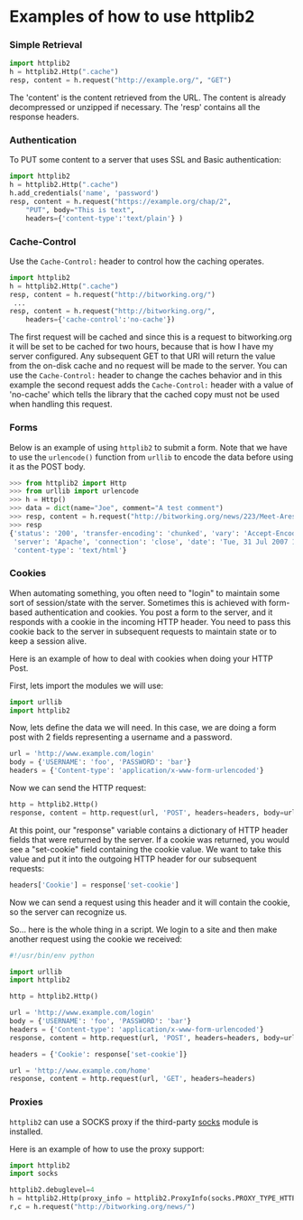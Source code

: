 # Examples of how to use httplib2

### Simple Retrieval

```python
import httplib2
h = httplib2.Http(".cache")
resp, content = h.request("http://example.org/", "GET")
```

The 'content' is the content retrieved from the URL. The content is already decompressed or unzipped if necessary. The 'resp' contains all the response headers.

### Authentication

To PUT some content to a server that uses SSL and Basic authentication:

```python
import httplib2
h = httplib2.Http(".cache")
h.add_credentials('name', 'password')
resp, content = h.request("https://example.org/chap/2",
    "PUT", body="This is text",
    headers={'content-type':'text/plain'} )
```

### Cache-Control

Use the `Cache-Control:` header to control how the caching operates.

```python
import httplib2
h = httplib2.Http(".cache")
resp, content = h.request("http://bitworking.org/")
 ...
resp, content = h.request("http://bitworking.org/",
    headers={'cache-control':'no-cache'})
```

The first request will be cached and since this is a request to bitworking.org it will be set to be cached for two hours, because that is how I have my server configured. Any subsequent GET to that URI will return the value from the on-disk cache and no request will be made to the server. You can use the `Cache-Control:` header to change the caches behavior and in this example the second request adds the `Cache-Control:` header with a value of 'no-cache' which tells the library that the cached copy must not be used when handling this request.

### Forms

Below is an example of using `httplib2` to submit a form. Note that we have to use the `urlencode()` function from `urllib` to encode the data before using it as the POST body.

```python
>>> from httplib2 import Http
>>> from urllib import urlencode
>>> h = Http()
>>> data = dict(name="Joe", comment="A test comment")
>>> resp, content = h.request("http://bitworking.org/news/223/Meet-Ares", "POST", urlencode(data))
>>> resp
{'status': '200', 'transfer-encoding': 'chunked', 'vary': 'Accept-Encoding,User-Agent',
 'server': 'Apache', 'connection': 'close', 'date': 'Tue, 31 Jul 2007 15:29:52 GMT',
 'content-type': 'text/html'}
```

### Cookies

When automating something, you often need to "login" to maintain some sort of session/state with the server.  Sometimes this is achieved with form-based authentication and cookies. You post a form to the server, and it responds with a cookie in the incoming HTTP header.  You need to pass this cookie back to the server in subsequent requests to maintain state or to keep a session alive.

Here is an example of how to deal with cookies when doing your HTTP Post.

First, lets import the modules we will use:

```python
import urllib
import httplib2
```

Now, lets define the data we will need. In this case, we are doing a form post with 2 fields representing a username and a password.

```python
url = 'http://www.example.com/login'
body = {'USERNAME': 'foo', 'PASSWORD': 'bar'}
headers = {'Content-type': 'application/x-www-form-urlencoded'}
```

Now we can send the HTTP request:

```python
http = httplib2.Http()
response, content = http.request(url, 'POST', headers=headers, body=urllib.urlencode(body))
```

At this point, our "response" variable contains a dictionary of HTTP header fields that were returned by the server. If a cookie was returned, you would see a "set-cookie" field containing the cookie value. We want to take this value and put it into the outgoing HTTP header for our subsequent requests:

```python
headers['Cookie'] = response['set-cookie']
```

Now we can send a request using this header and it will contain the cookie, so the server can recognize us.

So... here is the whole thing in a script. We login to a site and then make another request using the cookie we received:

```python
#!/usr/bin/env python

import urllib
import httplib2

http = httplib2.Http()

url = 'http://www.example.com/login'
body = {'USERNAME': 'foo', 'PASSWORD': 'bar'}
headers = {'Content-type': 'application/x-www-form-urlencoded'}
response, content = http.request(url, 'POST', headers=headers, body=urllib.urlencode(body))

headers = {'Cookie': response['set-cookie']}

url = 'http://www.example.com/home'
response, content = http.request(url, 'GET', headers=headers)
```

### Proxies

`httplib2` can use a SOCKS proxy if the third-party [socks](http://socksipy.sourceforge.net/) module is installed.

Here is an example of how to use the proxy support:

```python
import httplib2
import socks

httplib2.debuglevel=4
h = httplib2.Http(proxy_info = httplib2.ProxyInfo(socks.PROXY_TYPE_HTTP, 'localhost', 8000))
r,c = h.request("http://bitworking.org/news/")
```
